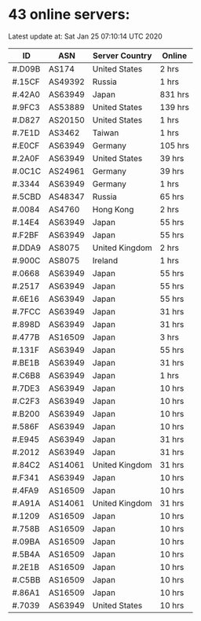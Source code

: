# 43 online servers:

Latest update at: Sat Jan 25 07:10:14 UTC 2020

| ID | ASN | Server Country | Online |
| -- | --- | -------------- | ------ |
| #.D09B | AS174 | United States | 2 hrs |
| #.15CF | AS49392 | Russia | 1 hrs |
| #.42A0 | AS63949 | Japan | 831 hrs |
| #.9FC3 | AS53889 | United States | 139 hrs |
| #.D827 | AS20150 | United States | 1 hrs |
| #.7E1D | AS3462 | Taiwan | 1 hrs |
| #.E0CF | AS63949 | Germany | 105 hrs |
| #.2A0F | AS63949 | United States | 39 hrs |
| #.0C1C | AS24961 | Germany | 39 hrs |
| #.3344 | AS63949 | Germany | 1 hrs |
| #.5CBD | AS48347 | Russia | 65 hrs |
| #.0084 | AS4760 | Hong Kong | 2 hrs |
| #.14E4 | AS63949 | Japan | 55 hrs |
| #.F2BF | AS63949 | Japan | 55 hrs |
| #.DDA9 | AS8075 | United Kingdom | 2 hrs |
| #.900C | AS8075 | Ireland | 1 hrs |
| #.0668 | AS63949 | Japan | 55 hrs |
| #.2517 | AS63949 | Japan | 55 hrs |
| #.6E16 | AS63949 | Japan | 55 hrs |
| #.7FCC | AS63949 | Japan | 31 hrs |
| #.898D | AS63949 | Japan | 31 hrs |
| #.477B | AS16509 | Japan | 3 hrs |
| #.131F | AS63949 | Japan | 55 hrs |
| #.BE1B | AS63949 | Japan | 31 hrs |
| #.C6B8 | AS63949 | Japan | 1 hrs |
| #.7DE3 | AS63949 | Japan | 10 hrs |
| #.C2F3 | AS63949 | Japan | 10 hrs |
| #.B200 | AS63949 | Japan | 10 hrs |
| #.586F | AS63949 | Japan | 10 hrs |
| #.E945 | AS63949 | Japan | 31 hrs |
| #.2012 | AS63949 | Japan | 31 hrs |
| #.84C2 | AS14061 | United Kingdom | 31 hrs |
| #.F341 | AS63949 | Japan | 10 hrs |
| #.4FA9 | AS16509 | Japan | 10 hrs |
| #.A91A | AS14061 | United Kingdom | 31 hrs |
| #.1209 | AS16509 | Japan | 10 hrs |
| #.758B | AS16509 | Japan | 10 hrs |
| #.09BA | AS16509 | Japan | 10 hrs |
| #.5B4A | AS16509 | Japan | 10 hrs |
| #.2E1B | AS16509 | Japan | 10 hrs |
| #.C5BB | AS16509 | Japan | 10 hrs |
| #.86A1 | AS16509 | Japan | 10 hrs |
| #.7039 | AS63949 | United States | 10 hrs |


